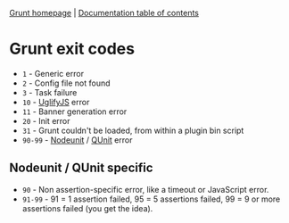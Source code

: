 [Grunt homepage](https://github.com/cowboy/grunt) | [Documentation table of contents](toc.md)

# Grunt exit codes

* `1` - Generic error
* `2` - Config file not found
* `3` - Task failure
* `10` - [UglifyJS](https://github.com/mishoo/UglifyJS) error
* `11` - Banner generation error
* `20` - Init error
* `31` - Grunt couldn't be loaded, from within a plugin bin script
* `90-99` - [Nodeunit](https://github.com/caolan/nodeunit) / [QUnit](http://docs.jquery.com/QUnit) error

## Nodeunit / QUnit specific

* `90` - Non assertion-specific error, like a timeout or JavaScript error.
* `91-99` - 91 = 1 assertion failed, 95 = 5 assertions failed, 99 = 9 or more assertions failed (you get the idea).
